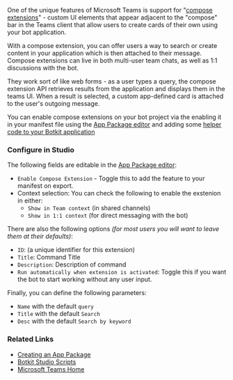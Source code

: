 One of the unique features of Microsoft Teams is support for "[compose extensions](https://msdn.microsoft.com/en-us/microsoft-teams/composeextensions)" - custom UI elements that appear adjacent to the "compose" bar in the Teams client that allow users to create cards of their own using your bot application.

With a compose extension, you can offer users a way to search or create content in your application which is then attached to their message. Compose extensions can live in both multi-user team chats, as well as 1:1 discussions with the bot.

They work sort of like web forms - as a user types a query, the compose extension API retrieves results from the application and displays them in the teams UI. When a result is selected, a custom app-defined card is attached to the user's outgoing message. 

You can enable compose extensions on your bot project via the enabling it in your manifest file using the [App Package editor](https://botkit.groovehq.com/knowledge_base/topics/create-an-app-package-for-microsoft-teams) and adding some [helper code to your Botkit application](https://github.com/howdyai/botkit/tree/master/docsreadme-teams.md#using-compose-extensions)

### Configure in Studio
The following fields are editable in the [App Package editor](https://botkit.groovehq.com/knowledge_base/topics/create-an-app-package-for-microsoft-teams):

* `Enable Compose Extension` - Toggle this to add the feature to your manifest on export.
* Context selection: You can check the following to enable the exstenion in either: 
	* `Show in Team context` (in shared channels)
	* `Show in 1:1 context` (for direct messaging with the bot)

There are also the following options *(for most users you will want to leave them at their defaults)*:	

* `ID`: (a unique identifier for this extension) 
* `Title`: Command Title
* `Description`: Description of command
*  `Run automatically when extension is activated`: Toggle this if you want the bot to start working without any user input.

Finally, you can define the following parameters:
* `Name` with the default `query`
* `Title` with the default `Search`
* `Desc` with the default `Search by keyword`

### Related Links
* [Creating an App Package](https://botkit.groovehq.com/knowledge_base/topics/create-an-app-package-for-microsoft-teams)
* [Botkit Studio Scripts](https://botkit.groovehq.com/knowledge_base/categories/scripts-4)
* [Microsoft Teams Home](https://botkit.groovehq.com/knowledge_base/categories/microsoft-teams-2)

